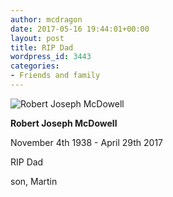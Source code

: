```yaml
---
author: mcdragon
date: 2017-05-16 19:44:01+00:00
layout: post
title: RIP Dad
wordpress_id: 3443
categories:
- Friends and family
---
```


![](https://img.mcdowell.si/2017/05/20160113_090859-cropped.jpg "Robert Joseph McDowell")


**Robert Joseph McDowell**




November 4th 1938 - April 29th 2017




RIP Dad




son, Martin
